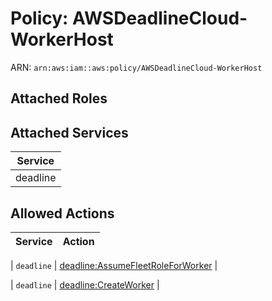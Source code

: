 # Policy: AWSDeadlineCloud-WorkerHost

ARN: `arn:aws:iam::aws:policy/AWSDeadlineCloud-WorkerHost`

## Attached Roles

## Attached Services

| Service |
|---------|
| deadline |

## Allowed Actions

| Service | Action |
|:-------:|--------|

| `deadline` | [deadline:AssumeFleetRoleForWorker](../actions.md#deadline:assumefleetroleforworker) |

| `deadline` | [deadline:CreateWorker](../actions.md#deadline:createworker) |
